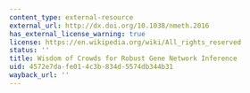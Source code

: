 ```yaml
---
content_type: external-resource
external_url: http://dx.doi.org/10.1038/nmeth.2016
has_external_license_warning: true
license: https://en.wikipedia.org/wiki/All_rights_reserved
status: ''
title: Wisdom of Crowds for Robust Gene Network Inference
uid: 4572e7da-fe01-4c3b-834d-5574db344b31
wayback_url: ''
---
```

